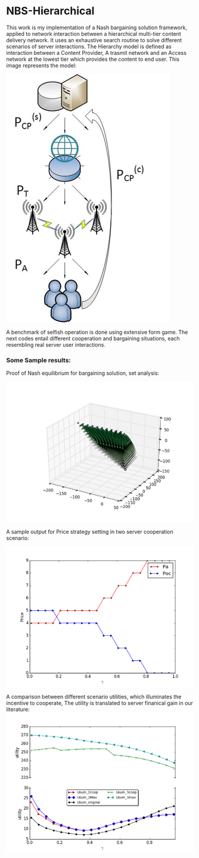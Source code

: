# NBS-Hierarchical
This work is my implementation of a Nash bargaining solution framework, applied to 
network interaction between a hierarchical multi-tier content delivery network.
It uses an exhaustive search routine to solve different scenarios of server interactions.
The Hierarchy model is defined as interaction between a Content Provider, A trasmit network and
an Access network at the lowest tier which provides the content to end user. This image represents the model:

![alt text](https://github.com/Danii-Sh/NBS-Hierarchical/blob/a8756bee75d4edf1e4f08801b4c176cc93a523b5/1.jpg)

A benchmark of selfish operation is done using extensive form game.
The next codes entail different cooperation and bargaining situations, each resembling 
real server user interactions.

### Some Sample results: 

Proof of Nash equilibrium for bargaining solution, set analysis:

![alt text](https://github.com/Danii-Sh/NBS-Hierarchical/blob/060ee4d41c2746476987b346c5885c8a311c5c4e/set%20three%20server.png)

A sample output for Price strategy setting in two server cooperation scenario:

![alt text](https://github.com/Danii-Sh/NBS-Hierarchical/blob/060ee4d41c2746476987b346c5885c8a311c5c4e/Result-cooporat%20strategy-price.png)

A comparison between different scenario utilities, which illuminates the incentive to cooperate, 
The utility is translated to server finanical gain in our literature:
![alt text](https://github.com/Danii-Sh/NBS-Hierarchical/blob/060ee4d41c2746476987b346c5885c8a311c5c4e/usum_new.png)
